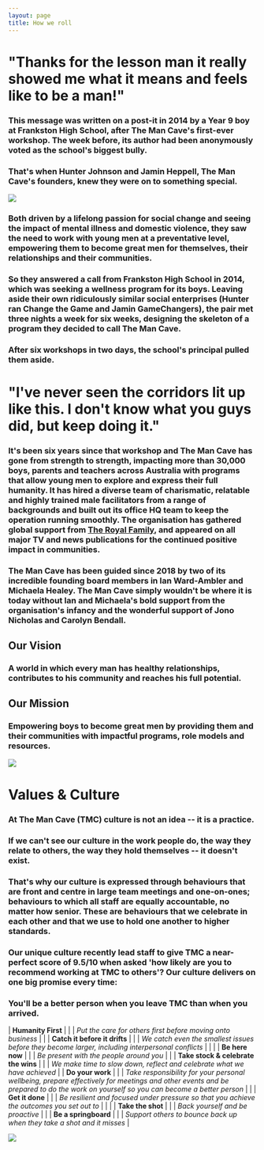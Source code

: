 ```yaml
---
layout: page
title: How we roll
---
```




"Thanks for the lesson man it really showed me what it means and feels like to be a man!"
=========================================================================================

### This message was written on a post-it in 2014 by a Year 9 boy at Frankston High School, after The Man Cave's first-ever workshop. The week before, its author had been anonymously voted as the school's biggest bully.

### That's when Hunter Johnson and Jamin Heppell, The Man Cave's founders, knew they were on to something special.

![](https://themancave.life/wp-content/uploads/2020/01/2019-10-28_The_Man_Cave_Sandringham_353.jpg)

### Both driven by a lifelong passion for social change and seeing the impact of mental illness and domestic violence, they saw the need to work with young men at a preventative level, empowering them to become great men for themselves, their relationships and their communities.

### So they answered a call from Frankston High School in 2014, which was seeking a wellness program for its boys. Leaving aside their own ridiculously similar social enterprises (Hunter ran Change the Game and Jamin GameChangers), the pair met three nights a week for six weeks, designing the skeleton of a program they decided to call The Man Cave.

### After six workshops in two days, the school's principal pulled them aside.

"I've never seen the corridors lit up like this. I don't know what you guys did, but keep doing it."
====================================================================================================

### It's been six years since that workshop and The Man Cave has gone from strength to strength, impacting more than 30,000 boys, parents and teachers across Australia with programs that allow young men to explore and express their full humanity. It has hired a diverse team of charismatic, relatable and highly trained male facilitators from a range of backgrounds and built out its office HQ team to keep the operation running smoothly. The organisation has gathered global support from [The Royal Family](https://twitter.com/RoyalFamily/status/1052851234800107520?s=20), and appeared on all major TV and news publications for the continued positive impact in communities.

### The Man Cave has been guided since 2018 by two of its incredible founding board members in Ian Ward-Ambler and Michaela Healey. The Man Cave simply wouldn't be where it is today without Ian and Michaela's bold support from the organisation's infancy and the wonderful support of Jono Nicholas and Carolyn Bendall.

**Our Vision**
--------------

### A world in which every man has healthy relationships, contributes to his community and reaches his full potential.

**Our Mission**
---------------

### Empowering boys to become great men by providing them and their communities with impactful programs, role models and resources.

![](https://themancave.life/wp-content/uploads/2020/06/frankston-postit.jpg)

Values & Culture
================

### At The Man Cave (TMC) culture is not an idea -- it is a practice.

### If we can't see our culture in the work people do, the way they relate to others, the way they hold themselves -- it doesn't exist.

### That's why our culture is expressed through behaviours that are front and centre in large team meetings and one-on-ones; behaviours to which all staff are equally accountable, no matter how senior. These are behaviours that we celebrate in each other and that we use to hold one another to higher standards.

### Our unique culture recently lead staff to give TMC a near-perfect score of 9.5/10 when asked 'how likely are you to recommend working at TMC to others'? Our culture delivers on one big promise every time:

### You'll be a better person when you leave TMC than when you arrived.


| **Humanity First** |                                          |
| _Put the care for others first before moving onto business_ |                                          |
| **Catch it before it drifts** |                                          |
| _We catch even the smallest issues before they become larger, including interpersonal conflicts_ |                                          |
|  | **Be here now** |
|  | _Be present with the people around you_ |
|  | **Take stock & celebrate the wins** |
|  | _We make time to slow down, reflect and celebrate what we have achieved_ |
| **Do your work** |                                          |
| _Take responsibility for your personal wellbeing, prepare effectively for meetings and other events and be prepared to do the work on yourself so you can become a better person_ |                                          |
| **Get it done** |                                          |
| _Be resilient and focused under pressure so that you achieve the outcomes you set out to_ |                                          |
|  | **Take the shot** |
|  | _Back yourself and be proactive_ |
|  | **Be a springboard** |
|  | _Support others to bounce back up when they take a shot and it misses_ |

![](https://themancave.life/wp-content/uploads/2020/08/Home-of-The-Brave-Crop.png)